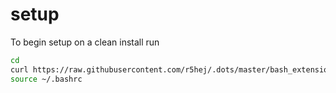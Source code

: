 # setup
To begin setup on a clean install run

```bash
cd
curl https://raw.githubusercontent.com/r5hej/.dots/master/bash_extension >> ~/.bashrc
source ~/.bashrc
```
